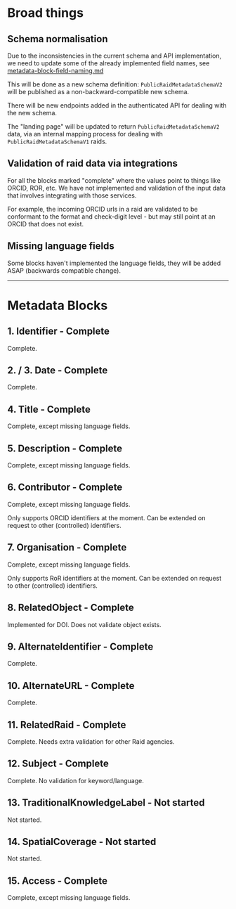 
# Broad things 

## Schema normalisation 

Due to the inconsistencies in the current schema and API implementation, we 
need to update some of the already implemented field names, see
[metadata-block-field-naming.md](https://github.com/au-research/raid-metadata/blob/main/doc/metadata-block-field-naming.md)

This will be done as a new schema definition: `PublicRaidMetadataSchemaV2` 
will be published as a non-backward-compatible new schema.

There will be new endpoints added in the authenticated API for dealing with the
new schema.

The "landing page" will be updated to return `PublicRaidMetadataSchemaV2` data,
via an internal mapping process for dealing with `PublicRaidMetadataSchemaV1` 
raids.

## Validation of raid data via integrations

For all the blocks marked "complete" where the values point to things like 
ORCID, ROR, etc.  We have not implemented and validation of the input data
that involves integrating with those services.

For example, the incoming ORCID urls in a raid are validated to be conformant
to the format and check-digit level - but may still point at an ORCID that does
not exist.

## Missing language fields

Some blocks haven't implemented the language fields, they will be added ASAP
(backwards compatible change).


---

# Metadata Blocks 

## 1. Identifier - Complete

Complete.

## 2. / 3. Date  - Complete

Complete.

## 4. Title - Complete

Complete, except missing language fields.

## 5. Description - Complete

Complete, except missing language fields.

## 6. Contributor - Complete

Complete, except missing language fields.

Only supports ORCID identifiers at the moment.
Can be extended on request to other (controlled) identifiers.

## 7. Organisation - Complete

Complete, except missing language fields.

Only supports RoR identifiers at the moment.
Can be extended on request to other (controlled) identifiers.

## 8. RelatedObject - Complete

Implemented for DOI. Does not validate object exists.

## 9. AlternateIdentifier - Complete

Complete.

## 10. AlternateURL - Complete

Complete.

## 11. RelatedRaid - Complete

Complete. Needs extra validation for other Raid agencies.

## 12. Subject - Complete

Complete. No validation for keyword/language.

## 13. TraditionalKnowledgeLabel - Not started

Not started.

## 14. SpatialCoverage - Not started

Not started.

## 15. Access - Complete

Complete, except missing language fields.







